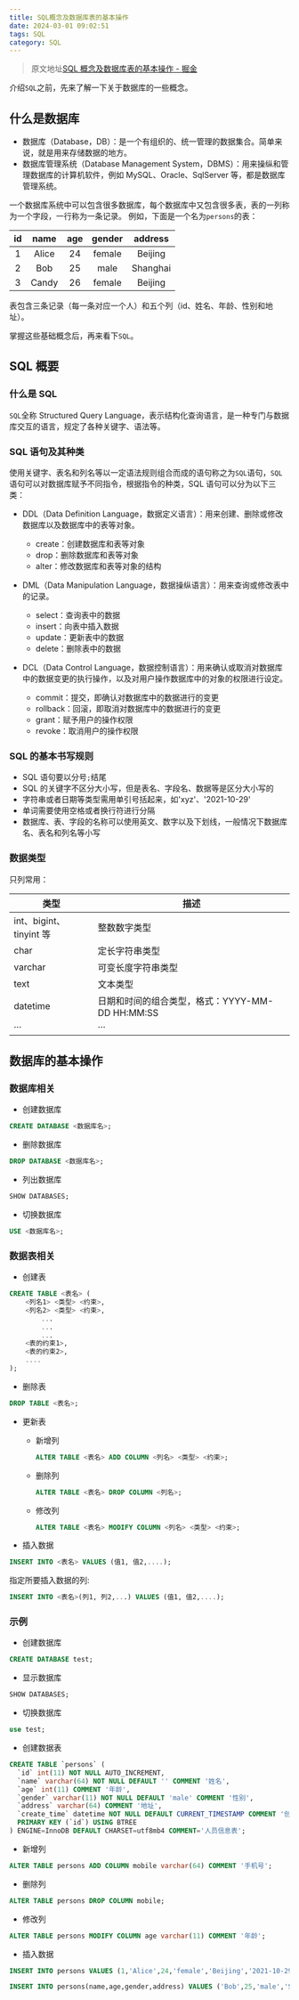 ```yaml
---
title: SQL概念及数据库表的基本操作
date: 2024-03-01 09:02:51
tags: SQL
category: SQL
---
```


> 原文地址[SQL 概念及数据库表的基本操作 - 掘金](https://juejin.cn/post/7025782136103927839?searchId=20240113213147D815B2FA122EBCE4D555)

介绍`SQL`之前，先来了解一下关于数据库的一些概念。

## 什么是数据库

-   数据库（Database，DB）：是一个有组织的、统一管理的数据集合。简单来说，就是用来存储数据的地方。
-   数据库管理系统（Database Management System，DBMS）：用来操纵和管理数据库的计算机软件，例如 MySQL、Oracle、SqlServer 等，都是数据库管理系统。

一个数据库系统中可以包含很多数据库，每个数据库中又包含很多表，表的一列称为一个字段，一行称为一条记录。 例如，下面是一个名为`persons`的表：

| id  | name  | age | gender | address  |
| :-: | :---: | :-: | :----: | :------: |
|  1  | Alice | 24  | female | Beijing  |
|  2  |  Bob  | 25  |  male  | Shanghai |
|  3  | Candy | 26  | female | Beijing  |

表包含三条记录（每一条对应一个人）和五个列（id、姓名、年龄、性别和地址）。

掌握这些基础概念后，再来看下`SQL`。

## SQL 概要

### 什么是 SQL

`SQL`全称 Structured Query Language，表示结构化查询语言，是一种专门与数据库交互的语言，规定了各种关键字、语法等。

### SQL 语句及其种类

使用关键字、表名和列名等以一定语法规则组合而成的语句称之为`SQL`语句，`SQL`语句可以对数据库赋予不同指令，根据指令的种类，SQL 语句可以分为以下三类：

-   DDL（Data Definition Language，数据定义语言）：用来创建、删除或修改数据库以及数据库中的表等对象。

    -   create：创建数据库和表等对象
    -   drop：删除数据库和表等对象
    -   alter：修改数据库和表等对象的结构

-   DML（Data Manipulation Language，数据操纵语言）：用来查询或修改表中的记录。

    -   select：查询表中的数据
    -   insert：向表中插入数据
    -   update：更新表中的数据
    -   delete：删除表中的数据

-   DCL（Data Control Language，数据控制语言）：用来确认或取消对数据库中的数据变更的执行操作，以及对用户操作数据库中的对象的权限进行设定。

    -   commit：提交，即确认对数据库中的数据进行的变更
    -   rollback：回滚，即取消对数据库中的数据进行的变更
    -   grant：赋予用户的操作权限
    -   revoke：取消用户的操作权限

### SQL 的基本书写规则

-   SQL 语句要以分号`;`结尾
-   SQL 的关键字不区分大小写，但是表名、字段名、数据等是区分大小写的
-   字符串或者日期等类型需用单引号括起来，如'xyz'、'2021-10-29'
-   单词需要使用空格或者换行符进行分隔
-   数据库、表、字段的名称可以使用英文、数字以及下划线，一般情况下数据库名、表名和列名等小写

### 数据类型

只列常用：

| 类型                    | 描述                                            |
| ----------------------- | ----------------------------------------------- |
| int、bigint、tinyint 等 | 整数数字类型                                    |
| char                    | 定长字符串类型                                  |
| varchar                 | 可变长度字符串类型                              |
| text                    | 文本类型                                        |
| datetime                | 日期和时间的组合类型，格式：YYYY-MM-DD HH:MM:SS |
| ···                     | ···                                             |

## 数据库的基本操作

### 数据库相关

-   创建数据库

```sql
CREATE DATABASE <数据库名>;
```

-   删除数据库

```sql
DROP DATABASE <数据库名>;
```

-   列出数据库

```sql
SHOW DATABASES;
```

-   切换数据库

```sql
USE <数据库名>;
```

### 数据表相关

-   创建表

```sql
CREATE TABLE <表名> (
    <列名1> <类型> <约束>,
    <列名2> <类型> <约束>,
        ...
        ...
        ...
    <表的约束1>,
    <表的约束2>,
    ....
);
```

-   删除表

```sql
DROP TABLE <表名>;
```

-   更新表

    -   新增列

        ```sql
        ALTER TABLE <表名> ADD COLUMN <列名> <类型> <约束>;
        ```

    -   删除列

        ```sql
        ALTER TABLE <表名> DROP COLUMN <列名>;
        ```

    -   修改列

        ```sql
        ALTER TABLE <表名> MODIFY COLUMN <列名> <类型> <约束>;
        ```

-   插入数据

```sql
INSERT INTO <表名> VALUES (值1, 值2,....);
```

指定所要插入数据的列:

```sql
INSERT INTO <表名>(列1, 列2,...) VALUES (值1, 值2,....);
```

### 示例

-   创建数据库

```sql
CREATE DATABASE test;
```

-   显示数据库

```sql
SHOW DATABASES;
```

-   切换数据库

```sql
use test;
```

-   创建数据表

```sql
CREATE TABLE `persons` (
  `id` int(11) NOT NULL AUTO_INCREMENT,
  `name` varchar(64) NOT NULL DEFAULT '' COMMENT '姓名',
  `age` int(11) COMMENT '年龄',
  `gender` varchar(11) NOT NULL DEFAULT 'male' COMMENT '性别',
  `address` varchar(64) COMMENT '地址',
  `create_time` datetime NOT NULL DEFAULT CURRENT_TIMESTAMP COMMENT '创建时间',
  PRIMARY KEY (`id`) USING BTREE
) ENGINE=InnoDB DEFAULT CHARSET=utf8mb4 COMMENT='人员信息表';
```

-   新增列

```sql
ALTER TABLE persons ADD COLUMN mobile varchar(64) COMMENT '手机号';
```

-   删除列

```sql
ALTER TABLE persons DROP COLUMN mobile;
```

-   修改列

```sql
ALTER TABLE persons MODIFY COLUMN age varchar(11) COMMENT '年龄';
```

-   插入数据

```sql
INSERT INTO persons VALUES (1,'Alice',24,'female','Beijing','2021-10-29 12:00:00');
```

```sql
INSERT INTO persons(name,age,gender,address) VALUES ('Bob',25,'male','Shanghai');
```
